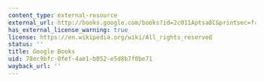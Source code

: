 ```yaml
---
content_type: external-resource
external_url: http://books.google.com/books?id=2c011Aptsa8C&printsec=frontcover
has_external_license_warning: true
license: https://en.wikipedia.org/wiki/All_rights_reserved
status: ''
title: Google Books
uid: 78ec9bfc-0fef-4ae1-b052-e5d8b7f0be71
wayback_url: ''
---
```


